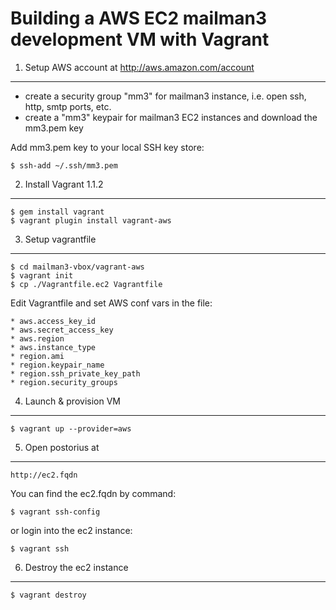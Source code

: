 Building a AWS EC2 mailman3 development VM with Vagrant
=======================================================

1) Setup AWS account at http://aws.amazon.com/account
----------------
* create a security group "mm3" for mailman3 instance, i.e. open ssh, http, smtp ports, etc.
* create a "mm3" keypair for mailman3 EC2 instances and download the mm3.pem key

Add mm3.pem key to your local SSH key store:

	$ ssh-add ~/.ssh/mm3.pem

2) Install Vagrant 1.1.2
----------------
	$ gem install vagrant
	$ vagrant plugin install vagrant-aws

3) Setup vagrantfile
-----------------
	$ cd mailman3-vbox/vagrant-aws
	$ vagrant init
	$ cp ./Vagrantfile.ec2 Vagrantfile

Edit Vagrantfile and set AWS conf vars in the file:
	
	* aws.access_key_id
	* aws.secret_access_key
	* aws.region
	* aws.instance_type
	* region.ami
	* region.keypair_name
	* region.ssh_private_key_path
	* region.security_groups

4) Launch & provision VM
------------------
	$ vagrant up --provider=aws

5) Open postorius at 
-----------------
	http://ec2.fqdn
	
You can find the ec2.fqdn by command:
 
	$ vagrant ssh-config

or login into the ec2 instance:

	$ vagrant ssh 
	
6) Destroy the ec2 instance
-----------------
	
	$ vagrant destroy

